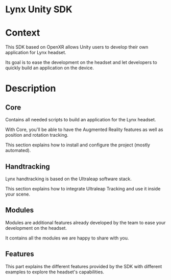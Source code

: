 # Lynx Unity SDK


# Context

This SDK based on OpenXR allows Unity users to develop their own application for Lynx headset.

Its goal is to ease the development on the headset and let developers to quickly build an application on the device.

# Description

## Core

Contains all needed scripts to build an application for the Lynx headset.

With Core, you'll be able to have the Augmented Reality features as well as position and rotation tracking.

This section explains how to install and configure the project (mostly automated).

## Handtracking

Lynx handtracking is based on the Ultraleap software stack.

This section explains how to integrate Ultraleap Tracking and use it inside your scene.

## Modules

Modules are additional features already developed by the team to ease your development on the headset.

It contains all the modules we are happy to share with you.

## Features

This part explains the different features provided by the SDK with different examples to explore the headset's capabilities.